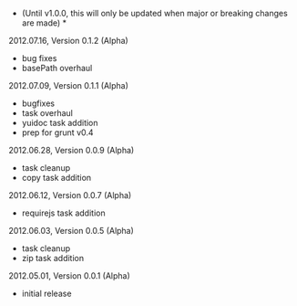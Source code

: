 * (Until v1.0.0, this will only be updated when major or breaking changes are made) *

2012.07.16, Version 0.1.2 (Alpha)

* bug fixes
* basePath overhaul

2012.07.09, Version 0.1.1 (Alpha)

* bugfixes
* task overhaul
* yuidoc task addition
* prep for grunt v0.4

2012.06.28, Version 0.0.9 (Alpha)

* task cleanup
* copy task addition

2012.06.12, Version 0.0.7 (Alpha)

* requirejs task addition

2012.06.03, Version 0.0.5 (Alpha)

* task cleanup
* zip task addition

2012.05.01, Version 0.0.1 (Alpha)

* initial release